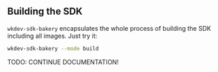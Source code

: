 ## Building the SDK

`wkdev-sdk-bakery` encapsulates the whole process of building the SDK including all images. Just try it:

```sh
wkdev-sdk-bakery --mode build
```

TODO: CONTINUE DOCUMENTATION!
